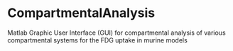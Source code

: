 # CompartmentalAnalysis
Matlab Graphic User Interface (GUI) for compartmental analysis of various compartmental systems for the FDG uptake in murine models
